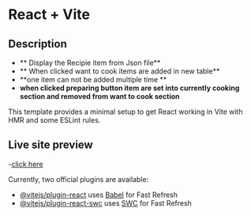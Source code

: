 # React + Vite

## Description
- ** Display the Recipie item from Json file**
- ** When clicked want to cook items are added in new table**
- **one item can not be added multiple time **
- **when clicked preparing button item are set into currently cooking section and removed from want to cook section**

This template provides a minimal setup to get React working in Vite with HMR and some ESLint rules.

## Live site preview
-[click here](https://accurate-push.surge.sh/)

Currently, two official plugins are available:

- [@vitejs/plugin-react](https://github.com/vitejs/vite-plugin-react/blob/main/packages/plugin-react/README.md) uses [Babel](https://babeljs.io/) for Fast Refresh
- [@vitejs/plugin-react-swc](https://github.com/vitejs/vite-plugin-react-swc) uses [SWC](https://swc.rs/) for Fast Refresh
